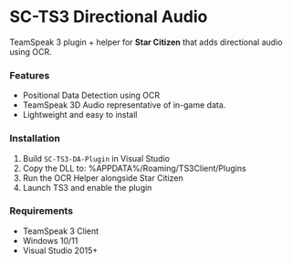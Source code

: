 # SC-TS3 Directional Audio

TeamSpeak 3 plugin + helper for **Star Citizen** that adds directional audio using OCR.  

### Features
- Positional Data Detection using OCR
- TeamSpeak 3D Audio representative of in-game data.  
- Lightweight and easy to install  

### Installation
1. Build `SC-TS3-DA-Plugin` in Visual Studio  
2. Copy the DLL to: %APPDATA%/Roaming/TS3Client/Plugins
3. Run the OCR Helper alongside Star Citizen  
4. Launch TS3 and enable the plugin  

### Requirements
- TeamSpeak 3 Client  
- Windows 10/11  
- Visual Studio 2015+  

